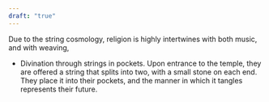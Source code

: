 ```yaml
---
draft: "true"
---
```


Due to the string cosmology, religion is highly intertwines with both music, and with weaving,

* Divination through strings in pockets. Upon entrance to the temple, they are offered a string that splits into two, with a small stone on each end. They place  it into their pockets, and the manner in which it tangles represents their future.